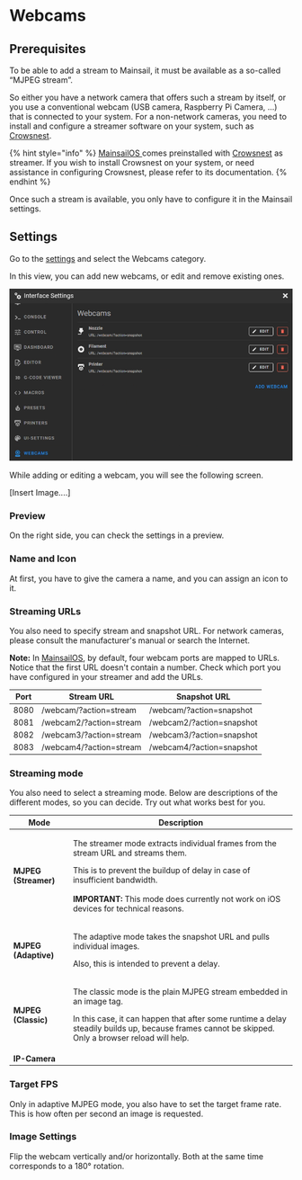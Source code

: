 # Webcams

## Prerequisites

To be able to add a stream to Mainsail, it must be available as a so-called “MJPEG stream”.

So either you have a network camera that offers such a stream by itself, or you use a conventional webcam (USB camera, Raspberry Pi Camera, …) that is connected to your system. For a non-network cameras, you need to install and configure a streamer software on your system, such as [Crowsnest](https://app.gitbook.com/o/O2j4rN2JOaGEeS1KBjXz/s/qXE1OQLsr0XFNbT54RTY/).&#x20;

{% hint style="info" %}
[MainsailOS ](https://app.gitbook.com/o/O2j4rN2JOaGEeS1KBjXz/s/HZGYoL7ogomNyBLNEpEJ/)comes preinstalled with [Crowsnest](https://app.gitbook.com/o/O2j4rN2JOaGEeS1KBjXz/s/qXE1OQLsr0XFNbT54RTY/) as streamer. If you wish to install Crowsnest on your system, or need assistance in configuring Crowsnest, please refer to its documentation.
{% endhint %}

Once such a stream is available, you only have to configure it in the Mainsail settings.&#x20;

## Settings

Go to the [settings](./) and select the Webcams category.

In this view, you can add new webcams, or edit and remove existing ones.

![](../../.gitbook/assets/grafik.png)

While adding or editing a webcam, you will see the following screen.

\[Insert Image....]

### Preview

On the right side, you can check the settings in a preview.

### Name and Icon

At first, you have to give the camera a name, and you can assign an icon to it.

### Streaming URLs

You also need to specify stream and snapshot URL. For network cameras, please consult the manufacturer's manual or search the Internet.

**Note:** In [MainsailOS](https://app.gitbook.com/o/O2j4rN2JOaGEeS1KBjXz/s/HZGYoL7ogomNyBLNEpEJ/), by default, four webcam ports are mapped to URLs. Notice that the first URL doesn't contain a number. Check which port you have configured in your streamer and add the URLs.

| Port | Stream URL              | Snapshot URL              |
| ---- | ----------------------- | ------------------------- |
| 8080 | /webcam/?action=stream  | /webcam/?action=snapshot  |
| 8081 | /webcam2/?action=stream | /webcam2/?action=snapshot |
| 8082 | /webcam3/?action=stream | /webcam3/?action=snapshot |
| 8083 | /webcam4/?action=stream | /webcam4/?action=snapshot |

### Streaming mode

You also need to select a streaming mode. Below are descriptions of the different modes, so you can decide. Try out what works best for you.

| Mode                 | Description                                                                                                                                                                                                                                                                                    |
| -------------------- | ---------------------------------------------------------------------------------------------------------------------------------------------------------------------------------------------------------------------------------------------------------------------------------------------- |
| **MJPEG (Streamer)** | <p>The streamer mode extracts individual frames from the stream URL and streams them. </p><p></p><p>This is to prevent the buildup of delay in case of insufficient bandwidth. <br><br><strong>IMPORTANT:</strong> This mode does currently not work on iOS devices for technical reasons.</p> |
| **MJPEG (Adaptive)** | <p>The adaptive mode takes the snapshot <em></em> URL and pulls individual images. </p><p></p><p>Also, this is intended to prevent a delay.</p>                                                                                                                                                |
| **MJPEG (Classic)**  | <p>The classic mode is the plain MJPEG stream embedded in an image tag. </p><p></p><p>In this case, it can happen that after some runtime a delay steadily builds up, because frames cannot be skipped. Only a browser reload will help.</p>                                                   |
| **IP-Camera**        |                                                                                                                                                                                                                                                                                                |



### Target FPS

Only in adaptive MJPEG mode, you also have to set the target frame rate. This is how often per second an image is requested.

### Image Settings

Flip the webcam vertically and/or horizontally. Both at the same time corresponds to a 180° rotation.
